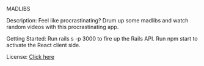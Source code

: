 MADLIBS

Description:
Feel like procrastinating? Drum up some madlibs and watch random videos with this procrastinating app.

Getting Started:
Run rails s -p 3000 to fire up the Rails API.
Run npm start to activate the React client side.

License:
[Click here](https://github.com/joannasese/madlibs/blob/master/LICENSE)
